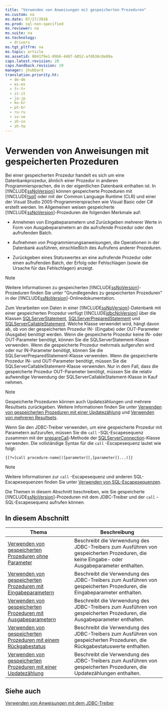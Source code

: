 ```yaml
---
title: "Verwenden von Anweisungen mit gespeicherten Prozeduren"
ms.custom: na
ms.date: 07/27/2016
ms.prod: sql-non-specified
ms.reviewer: na
ms.suite: na
ms.technology: 
  - drivers
ms.tgt_pltfrm: na
ms.topic: article
ms.assetid: 0041f9e1-09b6-4487-b052-afd636c8e89a
caps.latest.revision: 20
caps.handback.revision: 19
manager: jhubbard
translation.priority.ht: 
  - de-de
  - es-es
  - fr-fr
  - it-it
  - ja-jp
  - ko-kr
  - pt-br
  - ru-ru
  - sv-se
  - zh-cn
  - zh-tw
---
```

# Verwenden von Anweisungen mit gespeicherten Prozeduren
  Bei einer gespeicherten Prozedur handelt es sich um eine Datenbankprozedur, ähnlich einer Prozedur in anderen Programmiersprachen, die in der eigentlichen Datenbank enthalten ist. In [!INCLUDE[ssNoVersion](../content/includes/ssNoVersion_md.md)] können gespeicherte Prozeduren mit [!INCLUDE[tsql](../content/includes/tsql_md.md)] oder mit der Common Language Runtime \(CLR\) und einer der Visual Studio 2005\-Programmiersprachen wie Visual Basic oder C\# erstellt werden. Im Allgemeinen weisen gespeicherte [!INCLUDE[ssNoVersion](../content/includes/ssNoVersion_md.md)]\-Prozeduren die folgenden Merkmale auf:  
  
-   Annehmen von Eingabeparametern und Zurückgeben mehrerer Werte in Form von Ausgabeparametern an die aufrufende Prozedur oder den aufrufenden Batch.  
  
-   Aufnehmen von Programmierungsanweisungen, die Operationen in der Datenbank ausführen, einschließlich des Aufrufens anderer Prozeduren.  
  
-   Zurückgeben eines Statuswertes an eine aufrufende Prozedur oder einen aufrufenden Batch, der Erfolg oder Fehlschlagen \(sowie die Ursache für das Fehlschlagen\) anzeigt.  
  
> [!NOTE]  
>  Weitere Informationen zu gespeicherten [!INCLUDE[ssNoVersion](../content/includes/ssNoVersion_md.md)]\-Prozeduren finden Sie unter "Grundlegendes zu gespeicherten Prozeduren" in der [!INCLUDE[ssNoVersion](../content/includes/ssNoVersion_md.md)]\-Onlinedokumentation.  
  
 Zum Verarbeiten von Daten in einer [!INCLUDE[ssNoVersion](../content/includes/ssNoVersion_md.md)]\-Datenbank mit einer gespeicherten Prozedur verfügt [!INCLUDE[jdbcNoVersion](../content/includes/jdbcNoVersion_md.md)] über die Klassen [SQLServerStatement](../content/SQLServerStatement-Class.md), [SQLServerPreparedStatement](../content/SQLServerPreparedStatement-Class.md) und [SQLServerCallableStatement](../content/SQLServerCallableStatement-Class.md). Welche Klasse verwendet wird, hängt davon ab, ob von der gespeicherten Prozedur IN\- \(Eingabe\) oder OUT\-Parameter \(Ausgabe\) benötigt werden. Wenn die gespeicherte Prozedur keine IN\- oder OUT\-Parameter benötigt, können Sie die SQLServerStatement\-Klasse verwenden. Wenn die gespeicherte Prozedur mehrmals aufgerufen wird oder nur IN\-Parameter benötigt, können Sie die SQLServerPreparedStatement\-Klasse verwenden. Wenn die gespeicherte Prozedur IN\- und OUT\-Parameter benötigt, müssen Sie die SQLServerCallableStatement\-Klasse verwenden. Nur in dem Fall, dass die gespeicherte Prozedur OUT\-Parameter benötigt, müssen Sie die relativ aufwendige Verwendung der SQLServerCallableStatement\-Klasse in Kauf nehmen.  
  
> [!NOTE]  
>  Gespeicherte Prozeduren können auch Updatezählungen und mehrere Resultsets zurückgeben. Weitere Informationen finden Sie unter [Verwenden von gespeicherten Prozeduren mit einer Updatezählung](../content/Using-a-Stored-Procedure-with-an-Update-Count.md) und [Verwenden von mehreren Resultsets](../content/Using-Multiple-Result-Sets.md).  
  
 Wenn Sie den JDBC\-Treiber verwenden, um eine gespeicherte Prozedur mit Parametern aufzurufen, müssen Sie die `call` \-SQL\-Escapesequenz zusammen mit der [prepareCall](../content/prepareCall-Method--SQLServerConnection-.md)\-Methode der [SQLServerConnection](../content/SQLServerConnection-Class.md)\-Klasse verwenden. Die vollständige Syntax für die `call` \-Escapesequenz lautet wie folgt:  
  
 `{[?=]call procedure-name[([parameter][,[parameter]]...)]}`  
  
> [!NOTE]  
>  Weitere Informationen zur `call` \-Escapesequenz und anderen SQL\-Escapesequenzen finden Sie unter [Verwenden von SQL-Escapesequenzen](../content/Using-SQL-Escape-Sequences.md).  
  
 Die Themen in diesem Abschnitt beschreiben, wie Sie gespeicherte [!INCLUDE[ssNoVersion](../content/includes/ssNoVersion_md.md)]\-Prozeduren mit dem JDBC\-Treiber und der `call` \-SQL\-Escapesequenz aufrufen können.  
  
## In diesem Abschnitt  
  
|Thema|Beschreibung|  
|-----------|------------------|  
|[Verwenden von gespeicherten Prozeduren ohne Parameter](../content/Using-a-Stored-Procedure-with-No-Parameters.md)|Beschreibt die Verwendung des JDBC\-Treibers zum Ausführen von gespeicherten Prozeduren, die keine Eingabe\- oder Ausgabeparameter enthalten.|  
|[Verwenden von gespeicherten Prozeduren mit Eingabeparametern](../content/Using-a-Stored-Procedure-with-Input-Parameters.md)|Beschreibt die Verwendung des JDBC\-Treibers zum Ausführen von gespeicherten Prozeduren, die Eingabeparameter enthalten.|  
|[Verwenden von gespeicherten Prozeduren mit Ausgabeparametern](../content/Using-a-Stored-Procedure-with-Output-Parameters.md)|Beschreibt die Verwendung des JDBC\-Treibers zum Ausführen von gespeicherten Prozeduren, die Ausgabeparameter enthalten.|  
|[Verwenden von gespeicherten Prozeduren mit einem Rückgabestatus](../content/Using-a-Stored-Procedure-with-a-Return-Status.md)|Beschreibt die Verwendung des JDBC\-Treibers zum Ausführen von gespeicherten Prozeduren, die Rückgabestatuswerte enthalten.|  
|[Verwenden von gespeicherten Prozeduren mit einer Updatezählung](../content/Using-a-Stored-Procedure-with-an-Update-Count.md)|Beschreibt die Verwendung des JDBC\-Treibers zum Ausführen von gespeicherten Prozeduren, die Updatezählungen enthalten.|  
  
## Siehe auch  
 [Verwenden von Anweisungen mit dem JDBC-Treiber](../content/Using-Statements-with-the-JDBC-Driver.md)  
  
  